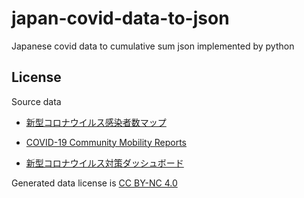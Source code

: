 # japan-covid-data-to-json

Japanese covid data to cumulative sum json implemented by python

## License

Source data

- [新型コロナウイルス感染者数マップ](https://jag-japan.com/covid19map-readme/)

- [COVID-19 Community Mobility Reports](https://www.google.com/covid19/mobility/)

- [新型コロナウイルス対策ダッシュボード](https://www.stopcovid19.jp/)

Generated data license is [CC BY-NC 4.0](https://creativecommons.org/licenses/by-nc/4.0/deed)